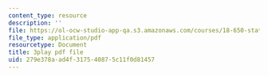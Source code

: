 ```yaml
---
content_type: resource
description: ''
file: https://ol-ocw-studio-app-qa.s3.amazonaws.com/courses/18-650-statistics-for-applications-fall-2016/279e378aad4f317540875c11f0d81457_a66tfLdr6oY.pdf
file_type: application/pdf
resourcetype: Document
title: 3play pdf file
uid: 279e378a-ad4f-3175-4087-5c11f0d81457
---
```

